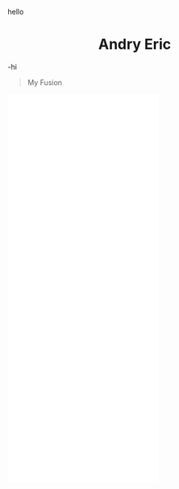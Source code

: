 hello

<h1 align="center"> Andry Eric </h1>

-hi

> My Fusion 

<iframe src=         width="1024" height="768" allowfullscreen="true" webkitallowfullscreen="true" mozallowfullscreen="true"  frameborder="0"></iframe>